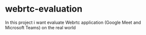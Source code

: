 # webrtc-evaluation
In this project i want evaluate Webrtc application (Google Meet and Microsoft Teams) on the real world
